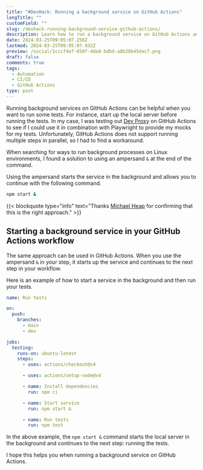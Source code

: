 ```yaml
---
title: "#DevHack: Running a background service on GitHub Actions"
longTitle: ""
customField: ""
slug: /devhack-running-background-service-github-actions/
description: Learn how to run a background service on GitHub Actions and use it in combination with other steps.
date: 2024-03-25T09:05:07.256Z
lastmod: 2024-03-25T09:05:07.932Z
preview: /social/1cccf4e7-650f-4de8-bdbd-a8b28b454ac7.png
draft: false
comments: true
tags:
  - Automation
  - CI/CD
  - GitHub Actions
type: post
---
```


Running background services on GitHub Actions can be helpful when you want to run some tests. For instance, start up the local server before running the tests. In my case, I was testing out [Dev Proxy](https://learn.microsoft.com/en-us/microsoft-cloud/dev/dev-proxy/overview) on GitHub Actions to see if I could use it in combination with Playwright to provide my mocks for my tests. Unfortunately, GitHub Actions does not support running multiple steps in parallel, so I had to find a workaround.

When searching for ways to run background processes on Linux environments, I found a solution to using an ampersand `&` at the end of the command.

Using the ampersand starts the service in the background and allows you to continue with the following command.

```bash title="Start a process in the background"
npm start &
```

{{< blockquote type="info" text="Thanks [Michael Heap](https://michaelheap.com/) for confirming that this is the right approach." >}}

## Starting a background service in your GitHub Actions workflow

The same approach can be used in GitHub Actions. When you use the ampersand `&` in your step, it starts up the service and continues to the next step in your workflow.

Here is an example of how to start a service in the background and then run your tests.

```yaml title="GitHub Actions Workflow"
name: Run tests

on:
  push:
    branches:
      - main
      - dev

jobs:
  testing:
    runs-on: ubuntu-latest
    steps:
      - uses: actions/checkout@v4

      - uses: actions/setup-node@v4

      - name: Install dependencies
        run: npm ci

      - name: Start service
        run: npm start &

      - name: Run tests
        run: npm test
```

In the above example, the `npm start &` command starts the local server in the background and continues to the next step: running the tests.

I hope this helps you when running a background service on GitHub Actions.

